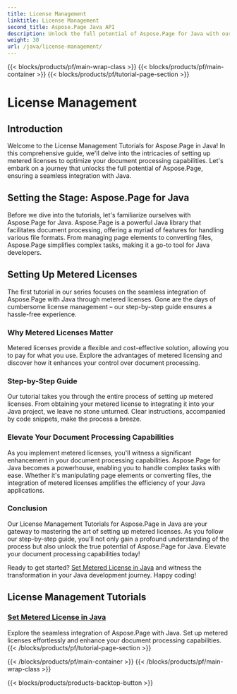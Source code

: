 ```yaml
---
title: License Management
linktitle: License Management
second_title: Aspose.Page Java API
description: Unlock the full potential of Aspose.Page for Java with our License Management Tutorials. Set up metered licenses seamlessly to boost document processing capabilities.
weight: 30
url: /java/license-management/
---
```


{{< blocks/products/pf/main-wrap-class >}}
{{< blocks/products/pf/main-container >}}
{{< blocks/products/pf/tutorial-page-section >}}

# License Management

## Introduction

Welcome to the License Management Tutorials for Aspose.Page in Java! In this comprehensive guide, we'll delve into the intricacies of setting up metered licenses to optimize your document processing capabilities. Let's embark on a journey that unlocks the full potential of Aspose.Page, ensuring a seamless integration with Java.

## Setting the Stage: Aspose.Page for Java

Before we dive into the tutorials, let's familiarize ourselves with Aspose.Page for Java. Aspose.Page is a powerful Java library that facilitates document processing, offering a myriad of features for handling various file formats. From managing page elements to converting files, Aspose.Page simplifies complex tasks, making it a go-to tool for Java developers.

## Setting Up Metered Licenses

The first tutorial in our series focuses on the seamless integration of Aspose.Page with Java through metered licenses. Gone are the days of cumbersome license management – our step-by-step guide ensures a hassle-free experience.

### Why Metered Licenses Matter

Metered licenses provide a flexible and cost-effective solution, allowing you to pay for what you use. Explore the advantages of metered licensing and discover how it enhances your control over document processing.

### Step-by-Step Guide

Our tutorial takes you through the entire process of setting up metered licenses. From obtaining your metered license to integrating it into your Java project, we leave no stone unturned. Clear instructions, accompanied by code snippets, make the process a breeze.

### Elevate Your Document Processing Capabilities

As you implement metered licenses, you'll witness a significant enhancement in your document processing capabilities. Aspose.Page for Java becomes a powerhouse, enabling you to handle complex tasks with ease. Whether it's manipulating page elements or converting files, the integration of metered licenses amplifies the efficiency of your Java applications.

### Conclusion

Our License Management Tutorials for Aspose.Page in Java are your gateway to mastering the art of setting up metered licenses. As you follow our step-by-step guide, you'll not only gain a profound understanding of the process but also unlock the true potential of Aspose.Page for Java. Elevate your document processing capabilities today!

Ready to get started? [Set Metered License in Java](./set-metered-license/) and witness the transformation in your Java development journey. Happy coding!
## License Management Tutorials
### [Set Metered License in Java](./set-metered-license/)
Explore the seamless integration of Aspose.Page with Java. Set up metered licenses effortlessly and enhance your document processing capabilities.
{{< /blocks/products/pf/tutorial-page-section >}}

{{< /blocks/products/pf/main-container >}}
{{< /blocks/products/pf/main-wrap-class >}}

{{< blocks/products/products-backtop-button >}}
